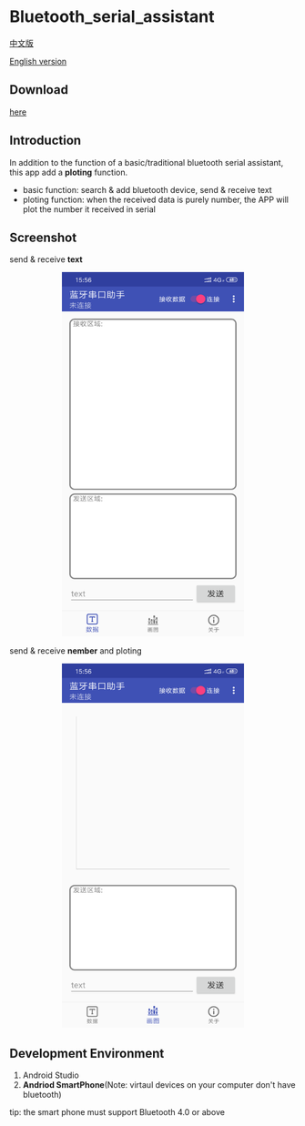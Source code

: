 # Bluetooth_serial_assistant

[中文版](./README_ch.md)

[English version](./README.md)

## Download

[here](https://github.com/xkw168/Bluetooth_serial_assisstant/releases/tag/v1.0)

## Introduction

In addition to the function of a basic/traditional bluetooth serial assistant, this app add a **ploting** function.

* basic function: search & add bluetooth device, send & receive text
* ploting function: when the received data is purely number, the APP will plot the number it received in serial 

## Screenshot

send & receive **text**

<div  align="center">    
<img src="./img/text.png" width = "320" height = "640" alt="文字收发"/>
</div>

send & receive **nember** and ploting

<div  align="center">    
<img src="./img/plot.png" width = "320" height = "640" alt="数据绘图"/>
</div>

## Development Environment

1. Android Studio
2. **Andriod SmartPhone**(Note: virtaul devices on your computer don't have bluetooth)

tip: the smart phone must support Bluetooth 4.0 or above
